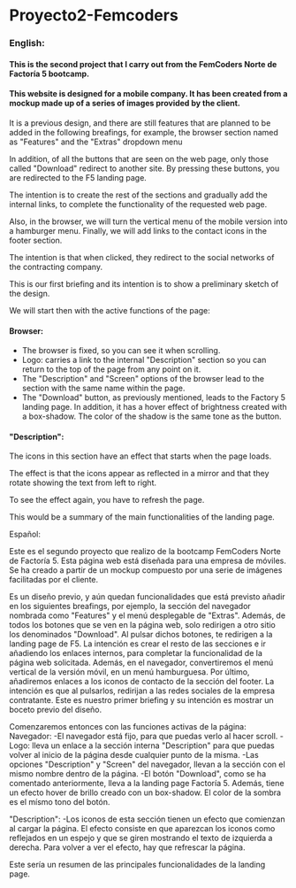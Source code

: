 # Proyecto2-Femcoders

<h3>English:</h3>
<h4>This is the second project that I carry out from the FemCoders Norte de Factoría 5 bootcamp.</h4>
<h4>This website is designed for a mobile company. It has been created from a mockup made up of a series of images provided by the client.</h4>

<p>It is a previous design, and there are still features that are planned to be added in the following breafings, for example, the browser section named as "Features" and the "Extras" dropdown menu</p>
<p>In addition, of all the buttons that are seen on the web page, only those called "Download" redirect to another site. By pressing these buttons, you are redirected to the F5 landing page.</p>
<p>The intention is to create the rest of the sections and gradually add the internal links, to complete the functionality of the requested web page.</p>
<p>Also, in the browser, we will turn the vertical menu of the mobile version into a hamburger menu. Finally, we will add links to the contact icons in the footer section.</p>
<p>The intention is that when clicked, they redirect to the social networks of the contracting company.</p>
<p>This is our first briefing and its intention is to show a preliminary sketch of the design.</p

<h4>We will start then with the active functions of the page:</h4>
<h4>Browser:</h4>
<ul>
  <li>The browser is fixed, so you can see it when scrolling.</li>
  <li>Logo: carries a link to the internal "Description" section so you can return to the top of the page from any point on it.</li>
  <li>The "Description" and "Screen" options of the browser lead to the section with the same name within the page.</li>
  <li>The "Download" button, as previously mentioned, leads to the Factory 5 landing page. In addition, it has a hover effect of brightness created with a box-shadow. The color of the shadow is the same tone as the button.</li>
</ul>

<h4>"Description":</h4>
<p>The icons in this section have an effect that starts when the page loads.</p>
<p>The effect is that the icons appear as reflected in a mirror and that they rotate showing the text from left to right.</p>
<p>To see the effect again, you have to refresh the page.</p>
<p>This would be a summary of the main functionalities of the landing page.</p>


Español:

Este es el segundo proyecto que realizo de la bootcamp FemCoders Norte de Factoría 5.
Esta página web está diseñada para una empresa de móviles. Se ha creado a partir de un mockup compuesto por una serie de imágenes facilitadas por el cliente.

Es un diseño previo, y aún quedan funcionalidades que está previsto añadir en los siguientes breafings, por ejemplo, la sección del navegador nombrada como "Features" y el menú desplegable de "Extras".
Además, de todos los botones que se ven en la página web, solo redirigen a otro sitio los denominados "Download". Al pulsar dichos botones, te redirigen a la landing page de F5.
La intención es crear el resto de las secciones e ir añadiendo los enlaces internos, para completar la funcionalidad de la página web solicitada.
Además, en el navegador, convertiremos el menú vertical de la versión móvil, en un menú hamburguesa. Por último, añadiremos enlaces a los iconos de contacto de la sección del footer. La intención es que al pulsarlos, redirijan a las redes sociales de la empresa contratante.
Este es nuestro primer briefing y su intención es mostrar un boceto previo del diseño.

Comenzaremos entonces con las funciones activas de la página:
Navegador:
-El navegador está fijo, para que puedas verlo al hacer scroll.
-Logo: lleva un enlace a la sección interna "Description" para que puedas volver al inicio de la página desde cualquier punto de la misma.
-Las opciones "Description" y "Screen" del navegador, llevan a la sección con el mismo nombre dentro de la página.
-El botón "Download", como se ha comentado anteriormente, lleva a la landing page Factoría 5. Además, tiene un efecto hover de brillo creado con un box-shadow. El color de la sombra es el mísmo tono del botón.

"Description":
-Los iconos de esta sección tienen un efecto que comienzan al cargar la página. El efecto consiste en que aparezcan los iconos como reflejados en un espejo y que se giren mostrando el texto de izquierda a derecha.
Para volver a ver el efecto, hay que refrescar la página.

Este sería un resumen de las principales funcionalidades de la landing page.

